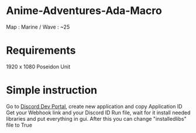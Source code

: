 # Anime-Adventures-Ada-Macro
Map : Marine / Wave : ~25

# Requirements 
1920 x 1080
Poseidon Unit

# Simple instruction
Go to [Discord Dev Portal](https://discord.com/developers/applications), create new application and copy Application ID
Get your Webhook link and your Discord ID
Run file, wait for it install needed libraries and put everything in gui.
After this you can change "installedlibs" file to True
